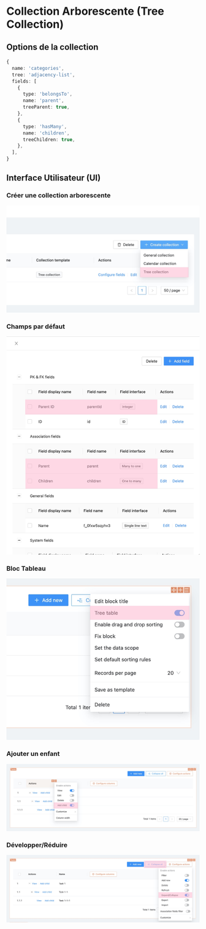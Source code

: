 # Collection Arborescente (Tree Collection)

## Options de la collection

```ts
{
  name: 'categories',
  tree: 'adjacency-list',
  fields: [
    {
      type: 'belongsTo',
      name: 'parent',
      treeParent: true,
    },
    {
      type: 'hasMany',
      name: 'children',
      treeChildren: true,
    },
  ],
}
```

## Interface Utilisateur (UI)

### Créer une collection arborescente

![Créer une collection arborescente](./tree-collection/tree-collection.jpg)

### Champs par défaut

![Champs par défaut](./tree-collection/init.jpg)

### Bloc Tableau

![Bloc Tableau](./tree-collection/tree-table.jpg)

### Ajouter un enfant

![Ajouter un enfant](./tree-collection/add-child.jpg)

### Développer/Réduire

![Développer/Réduire](./tree-collection/expend-collapse.jpg)
